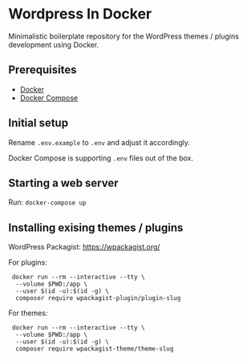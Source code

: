 # Wordpress In Docker

Minimalistic boilerplate repository for the WordPress themes / plugins development using Docker.

## Prerequisites

* [Docker](https://docs.docker.com/engine/install/)
* [Docker Compose](https://docs.docker.com/compose/install/)

## Initial setup

Rename `.env.example` to `.env` and adjust it accordingly.

Docker Compose is supporting `.env` files out of the box.

## Starting a web server

Run: `docker-compose up`

## Installing exising themes / plugins

WordPress Packagist: https://wpackagist.org/

For plugins:
```
 docker run --rm --interactive --tty \
  --volume $PWD:/app \
  --user $(id -u):$(id -g) \
  composer require wpackagist-plugin/plugin-slug
```

For themes:
```
 docker run --rm --interactive --tty \
  --volume $PWD:/app \
  --user $(id -u):$(id -g) \
  composer require wpackagist-theme/theme-slug
```
